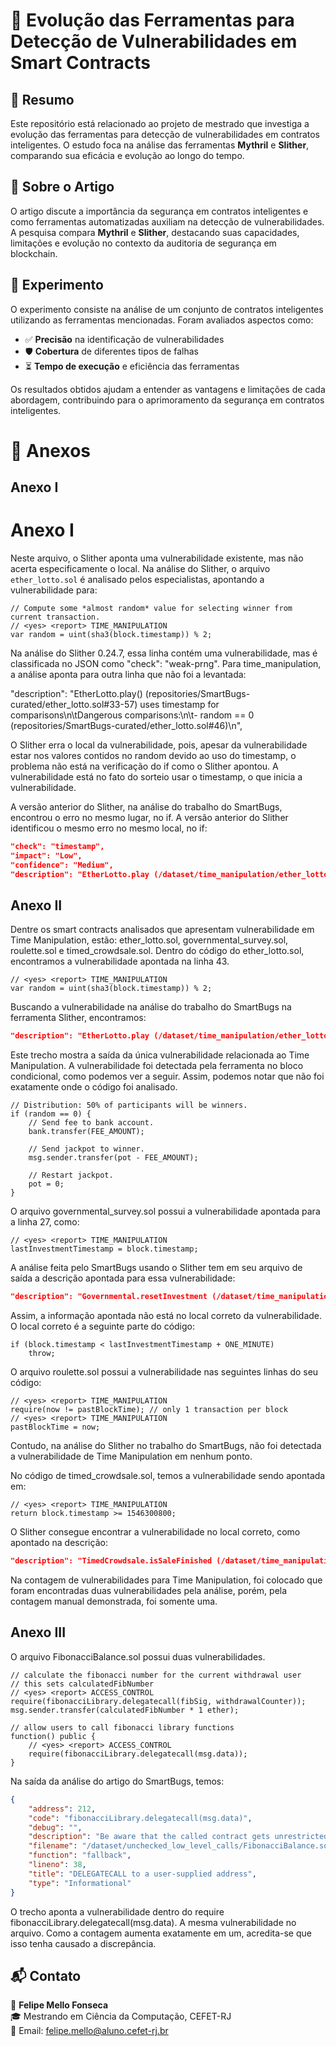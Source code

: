 # 📌 Evolução das Ferramentas para Detecção de Vulnerabilidades em Smart Contracts

## 📖 Resumo

Este repositório está relacionado ao projeto de mestrado que investiga a evolução das ferramentas para detecção de vulnerabilidades em contratos inteligentes. O estudo foca na análise das ferramentas **Mythril** e **Slither**, comparando sua eficácia e evolução ao longo do tempo.

## 📝 Sobre o Artigo

O artigo discute a importância da segurança em contratos inteligentes e como ferramentas automatizadas auxiliam na detecção de vulnerabilidades. A pesquisa compara **Mythril** e **Slither**, destacando suas capacidades, limitações e evolução no contexto da auditoria de segurança em blockchain.

## 🔬 Experimento

O experimento consiste na análise de um conjunto de contratos inteligentes utilizando as ferramentas mencionadas. Foram avaliados aspectos como:

- ✅ **Precisão** na identificação de vulnerabilidades
- 🛡️ **Cobertura** de diferentes tipos de falhas
- ⏳ **Tempo de execução** e eficiência das ferramentas

Os resultados obtidos ajudam a entender as vantagens e limitações de cada abordagem, contribuindo para o aprimoramento da segurança em contratos inteligentes.


# 📑 Anexos

## Anexo I

# Anexo I

Neste arquivo, o Slither aponta uma vulnerabilidade existente, mas não acerta especificamente o local. Na análise do Slither, o arquivo `ether_lotto.sol` é analisado pelos especialistas, apontando a vulnerabilidade para:

```solidity
// Compute some *almost random* value for selecting winner from current transaction.
// <yes> <report> TIME_MANIPULATION
var random = uint(sha3(block.timestamp)) % 2;
```

Na análise do Slither 0.24.7, essa linha contém uma vulnerabilidade, mas é classificada no JSON como "check": "weak-prng". Para time_manipulation, a análise aponta para outra linha que não foi a levantada:

"description": "EtherLotto.play() (repositories/SmartBugs-curated/ether_lotto.sol#33-57) uses timestamp for comparisons\n\tDangerous comparisons:\n\t- random == 0 (repositories/SmartBugs-curated/ether_lotto.sol#46)\n",

O Slither erra o local da vulnerabilidade, pois, apesar da vulnerabilidade estar nos valores contidos no random devido ao uso do timestamp, o problema não está na verificação do if como o Slither apontou. A vulnerabilidade está no fato do sorteio usar o timestamp, o que inicia a vulnerabilidade.

A versão anterior do Slither, na análise do trabalho do SmartBugs, encontrou o erro no mesmo lugar, no if.
A versão anterior do Slither identificou o mesmo erro no mesmo local, no if:

```json
"check": "timestamp",
"impact": "Low",
"confidence": "Medium",
"description": "EtherLotto.play (/dataset/time_manipulation/ether_lotto.sol#33-57) uses timestamp for comparisons\n\tDangerous comparisons:\n\t- random == 0 (/dataset/time_manipulation/ether_lotto.sol#46-56)\n",
```
## Anexo II
Dentre os smart contracts analisados que apresentam vulnerabilidade em Time Manipulation, estão: ether_lotto.sol, governmental_survey.sol, roulette.sol e timed_crowdsale.sol. Dentro do código do ether_lotto.sol, encontramos a vulnerabilidade apontada na linha 43.

```solidity
// <yes> <report> TIME_MANIPULATION
var random = uint(sha3(block.timestamp)) % 2;
```
Buscando a vulnerabilidade na análise do trabalho do SmartBugs na ferramenta Slither, encontramos:

```json
"description": "EtherLotto.play (/dataset/time_manipulation/ether_lotto.sol#33-57) uses timestamp for comparisons\n\tDangerous comparisons:\n\t- random == 0 (/dataset/time_manipulation/ether_lotto.sol#46-56)\n",
```
Este trecho mostra a saída da única vulnerabilidade relacionada ao Time Manipulation. A vulnerabilidade foi detectada pela ferramenta no bloco condicional, como podemos ver a seguir. Assim, podemos notar que não foi exatamente onde o código foi analisado.

```solidity
// Distribution: 50% of participants will be winners.
if (random == 0) {
    // Send fee to bank account.
    bank.transfer(FEE_AMOUNT);

    // Send jackpot to winner.
    msg.sender.transfer(pot - FEE_AMOUNT);

    // Restart jackpot.
    pot = 0;
}

```
O arquivo governmental_survey.sol possui a vulnerabilidade apontada para a linha 27, como:

```solidity
// <yes> <report> TIME_MANIPULATION
lastInvestmentTimestamp = block.timestamp;
```
A análise feita pelo SmartBugs usando o Slither tem em seu arquivo de saída a descrição apontada para essa vulnerabilidade:

```json
"description": "Governmental.resetInvestment (/dataset/time_manipulation/governmental_survey.sol#30-40) uses timestamp for comparisons\n\tDangerous comparisons:\n\t- block.timestamp < lastInvestmentTimestamp + ONE_MINUTE (/dataset/time_manipulation/governmental_survey.sol#31-32)\n",
```
Assim, a informação apontada não está no local correto da vulnerabilidade. O local correto é a seguinte parte do código:

```solidity
if (block.timestamp < lastInvestmentTimestamp + ONE_MINUTE)
    throw;
```
O arquivo roulette.sol possui a vulnerabilidade nas seguintes linhas do seu código:

```solidity
// <yes> <report> TIME_MANIPULATION
require(now != pastBlockTime); // only 1 transaction per block
// <yes> <report> TIME_MANIPULATION
pastBlockTime = now;
```
Contudo, na análise do Slither no trabalho do SmartBugs, não foi detectada a vulnerabilidade de Time Manipulation em nenhum ponto.

No código de timed_crowdsale.sol, temos a vulnerabilidade sendo apontada em:

```solidity
// <yes> <report> TIME_MANIPULATION
return block.timestamp >= 1546300800;
```
O Slither consegue encontrar a vulnerabilidade no local correto, como apontado na descrição:

```json
"description": "TimedCrowdsale.isSaleFinished (/dataset/time_manipulation/timed_crowdsale.sol#11-14) uses timestamp for comparisons\n\tDangerous comparisons:\n\t- block.timestamp >= 1546300800 (/dataset/time_manipulation/timed_crowdsale.sol#13)\n",
```
Na contagem de vulnerabilidades para Time Manipulation, foi colocado que foram encontradas duas vulnerabilidades pela análise, porém, pela contagem manual demonstrada, foi somente uma.

## Anexo III

O arquivo FibonacciBalance.sol possui duas vulnerabilidades.

```solidity
// calculate the fibonacci number for the current withdrawal user
// this sets calculatedFibNumber
// <yes> <report> ACCESS_CONTROL
require(fibonacciLibrary.delegatecall(fibSig, withdrawalCounter));
msg.sender.transfer(calculatedFibNumber * 1 ether);
```
```solidity
// allow users to call fibonacci library functions
function() public {
    // <yes> <report> ACCESS_CONTROL
    require(fibonacciLibrary.delegatecall(msg.data));
}
```
Na saída da análise do artigo do SmartBugs, temos:
```json
{
    "address": 212,
    "code": "fibonacciLibrary.delegatecall(msg.data)",
    "debug": "",
    "description": "Be aware that the called contract gets unrestricted access to this contract's state.",
    "filename": "/dataset/unchecked_low_level_calls/FibonacciBalance.sol",
    "function": "fallback",
    "lineno": 38,
    "title": "DELEGATECALL to a user-supplied address",
    "type": "Informational"
}
```
O trecho aponta a vulnerabilidade dentro do require fibonacciLibrary.delegatecall(msg.data). A mesma vulnerabilidade no arquivo. Como a contagem aumenta exatamente em um, acredita-se que isso tenha causado a discrepância.

## 📬 Contato

👤 **Felipe Mello Fonseca**  
🎓 Mestrando em Ciência da Computação, CEFET-RJ  
📧 Email: felipe.mello@aluno.cefet-rj.br



